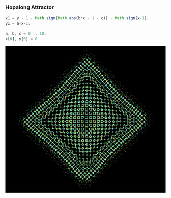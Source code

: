 ### Hopalong Attractor

 ```js
x1 = y - 1 - Math.sign(Math.abs(b*x - 1 - c)) - Math.sign(x-1);
y1 = a-x-1;
```
```js
a, b, c = 0 .. 10;
x[0], y[0] = 0
```

![samplegif](sample.gif)

